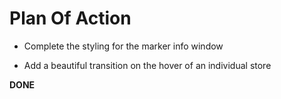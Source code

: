 # Plan Of Action

<!-- - Import Google Maps into the Window -->

<!-- - Add the header `Store Locator`  -->

<!-- - Add markers of stores to the map -->

<!-- - Add info window with name of store to each marker -->

<!-- - Add input box -->

<!-- - Add store list container -->

<!-- - Add individual store container -->

<!-- - Show all the stores in the stores list using `store-data.js` -->

<!-- - Open the info window of the marker on store selection in stores list  -->

- Complete the styling for the marker info window

<!-- - Allow a user to search for stores in a zip code -->

- Add a beautiful transition on the hover of an individual store

**DONE**

